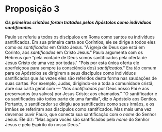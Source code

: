 # Proposição 3

***Os primeiros cristãos foram tratados pelos Apóstolos como indivíduos santificados.***

Paulo se referiu a todos os discípulos em Roma como santos ou indivíduos santificados. Em sua primeira carta aos Coríntios, ele se dirige a todos eles como *os santificados* em Cristo Jesus. "À igreja de Deus que está em Corinto, aos *santificados* em Cristo Jesus." Paulo argumenta com os Hebreus que "pela vontade de Deus somos santificados pela oferta de Jesus Cristo de uma vez por todas." "Pois por esta única oferta ele aperfeiçoou para sempre (a consciência dos) *santificados*." Era tão comum para os Apóstolos se dirigirem a seus discípulos como indivíduos santificados que às vezes eles são referidos desta forma nas saudações de suas cartas. Por exemplo, Judas, dirigindo-se a toda a comunidade cristã, abre sua carta geral com — "Aos *santificados* por Deus nosso Pai e aos preservados (ou salvos) por Jesus Cristo; aos chamados." "O santificador e os santificados são todos parte de uma família", diz o Apóstolo aos Gentios. Portanto, o santificador se dirigiu aos santificados como seus irmãos, e os irmãos se referiram aos discípulos como santificados. Mas mais uma vez devemos ouvir Paulo, que conecta sua santificação com o *nome* do Senhor Jesus. Ele diz: "Mas agora vocês são santificados pelo *nome* do Senhor Jesus e pelo Espírito do nosso Deus."
